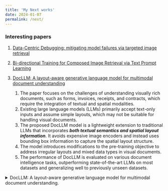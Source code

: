 ```yaml
---
title: 'My Next works'
date: 2024-01-07
permalink: /next/
---
```


### Interesting papers



1. [Data-Centric Debugging: mitigating model failures via targeted image retrieval](https://openaccess.thecvf.com/content/WACV2024/papers/Singla_Data-Centric_Debugging_Mitigating_Model_Failures_via_Targeted_Image_Retrieval_WACV_2024_paper.pdf)

1. [Bi-directional Training for Composed Image Retrieval via Text Prompt Learning
](https://openaccess.thecvf.com/content/WACV2024/papers/Liu_Bi-Directional_Training_for_Composed_Image_Retrieval_via_Text_Prompt_Learning_WACV_2024_paper.pdf)

1. [
DocLLM: A layout-aware generative language model for multimodal document understanding](https://arxiv.org/pdf/2401.00908.pdf)


    1. The paper focuses on the challenges of understanding visually rich documents, such as forms, invoices, receipts, and contracts, which require the integration of textual and spatial modalities.
    1. Existing large language models (LLMs) primarily accept text-only inputs and assume simple layouts, which may not be suitable for handling visual documents.
    1. The proposed DocLLM model is a lightweight extension to traditional LLMs that incorporates ***both textual semantics and spatial layout information***. It avoids expensive image encoders and instead uses bounding box information to capture the spatial layout structure.
    1. The model introduces modifications to the pre-training objective to address irregular layouts and mixed data types in visual documents.
    1. The performance of DocLLM is evaluated on various document intelligence tasks, outperforming state-of-the-art LLMs on most datasets and generalizing well to previously unseen datasets.

<details>
<summary>DocLLM: A layout-aware generative language model for multimodal document understanding.</summary>
&emsp; 
	
    1. The paper focuses on the challenges of understanding visually rich documents, such as forms, invoices, receipts, and contracts, which require the integration of textual and spatial modalities.
    1. Existing large language models (LLMs) primarily accept text-only inputs and assume simple layouts, which may not be suitable for handling visual documents.
    1. The proposed DocLLM model is a lightweight extension to traditional LLMs that incorporates ***both textual semantics and spatial layout information***. It avoids expensive image encoders and instead uses bounding box information to capture the spatial layout structure.
    1. The model introduces modifications to the pre-training objective to address irregular layouts and mixed data types in visual documents.
    1. The performance of DocLLM is evaluated on various document intelligence tasks, outperforming state-of-the-art LLMs on most datasets and generalizing well to previously unseen datasets.

&emsp; 
</details>